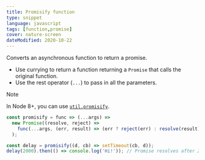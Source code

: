 ```yaml
---
title: Promisify function
type: snippet
language: javascript
tags: [function,promise]
cover: nature-screen
dateModified: 2020-10-22
---
```


Converts an asynchronous function to return a promise.

- Use currying to return a function returning a `Promise` that calls the original function.
- Use the rest operator (`...`) to pass in all the parameters.

> [!NOTE]
>
> In Node 8+, you can use [`util.promisify`](https://nodejs.org/api/util.html#util_util_promisify_original).

```js
const promisify = func => (...args) =>
  new Promise((resolve, reject) =>
    func(...args, (err, result) => (err ? reject(err) : resolve(result)))
  );

const delay = promisify((d, cb) => setTimeout(cb, d));
delay(2000).then(() => console.log('Hi!')); // Promise resolves after 2s
```
